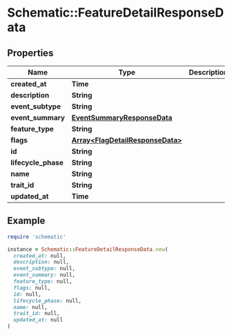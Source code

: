 # Schematic::FeatureDetailResponseData

## Properties

| Name | Type | Description | Notes |
| ---- | ---- | ----------- | ----- |
| **created_at** | **Time** |  |  |
| **description** | **String** |  |  |
| **event_subtype** | **String** |  | [optional] |
| **event_summary** | [**EventSummaryResponseData**](EventSummaryResponseData.md) |  | [optional] |
| **feature_type** | **String** |  |  |
| **flags** | [**Array&lt;FlagDetailResponseData&gt;**](FlagDetailResponseData.md) |  |  |
| **id** | **String** |  |  |
| **lifecycle_phase** | **String** |  | [optional] |
| **name** | **String** |  |  |
| **trait_id** | **String** |  | [optional] |
| **updated_at** | **Time** |  |  |

## Example

```ruby
require 'schematic'

instance = Schematic::FeatureDetailResponseData.new(
  created_at: null,
  description: null,
  event_subtype: null,
  event_summary: null,
  feature_type: null,
  flags: null,
  id: null,
  lifecycle_phase: null,
  name: null,
  trait_id: null,
  updated_at: null
)
```

